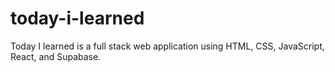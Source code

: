 # today-i-learned

Today I learned is a full stack web application using HTML, CSS, JavaScript, React, and Supabase.
